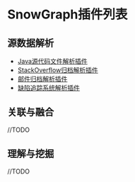 # SnowGraph插件列表

源数据解析
-----------------------------------
- [Java源代码文件解析插件](https://github.com/linzeqipku/SnowGraph/blob/master/resources/manual/cn/plugins/PfrPluginForJavaCode.md)
- [StackOverflow归档解析插件](https://github.com/linzeqipku/SnowGraph/blob/master/resources/manual/cn/plugins/PfrPluginForStackOverflow.md)
- [邮件归档解析插件](https://github.com/linzeqipku/SnowGraph/blob/master/resources/manual/cn/plugins/PfrPluginForMailList.md)
- [缺陷追踪系统解析插件](https://github.com/linzeqipku/SnowGraph/blob/master/resources/manual/cn/plugins/PfrPluginForIssueTracker.md)

关联与融合
-----------------------------------
//TODO

理解与挖掘
------------------------------------
//TODO
